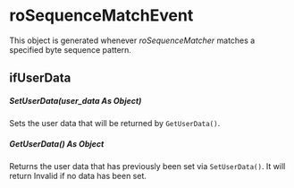 # roSequenceMatchEvent

  

This object is generated whenever *roSequenceMatcher* matches a specified byte sequence pattern. 

## ifUserData

##### SetUserData(user\_data As Object)

Sets the user data that will be returned by `GetUserData()`.

##### GetUserData() As Object

Returns the user data that has previously been set via `SetUserData()`. It will return Invalid if no data has been set.